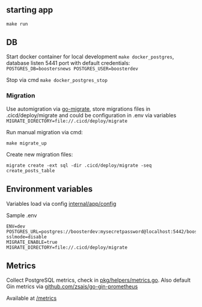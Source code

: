 #

## starting app

```
make run
``` 

## DB 

Start docker container for local development
```make docker_postgres```, database listen 5441 port with default credentials: ```POSTGRES_DB=boostersnews POSTGRES_USER=boosterdev```

Stop via cmd ```make docker_postgres_stop```

### Migration

Use automigration via [go-migrate](https://github.com/golang-migrate/migrate), store migrations files in .cicd/deploy/migrate and could be configuration in .env via variables ```MIGRATE_DIRECTORY=file://.cicd/deploy/migrate``` 

Run manual migration via cmd: 
```
make migrate_up
```
Create new migration files: 
```
migrate create -ext sql -dir .cicd/deploy/migrate -seq create_posts_table
```



## Environment variables

Variables load via config [internal/app/config](internal/app/config)

Sample .env
```dotenv
ENV=dev
POSTGRES_URL=postgres://boosterdev:mysecretpassword@localhost:5442/boostersnews?sslmode=disable
MIGRATE_ENABLE=true
MIGRATE_DIRECTORY=file://.cicd/deploy/migrate
```


## Metrics

Collect PostgreSQL metrics, check in [pkg/helpers/metrics.go](pkg/helpers/metrics.go).
Also default Gin metrics via [github.com/zsais/go-gin-prometheus](http://github.com/zsais/go-gin-prometheus)

Available at [/metrics](http://localhost:8095/metrics)

